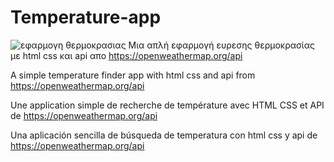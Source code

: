 # Temperature-app
![εφαρμογη θερμοκρασιας](https://github.com/babis74/Temperature-app/assets/72227584/5bd6155f-97e8-4773-8b69-123562f4eea4)
Μια απλή εφαρμογή ευρεσης θερμοκρασίας με html css και api απο https://openweathermap.org/api

A simple temperature finder app with html css and api from https://openweathermap.org/api

Une application simple de recherche de température avec HTML CSS et API de https://openweathermap.org/api

Una aplicación sencilla de búsqueda de temperatura con html css y api de https://openweathermap.org/api
